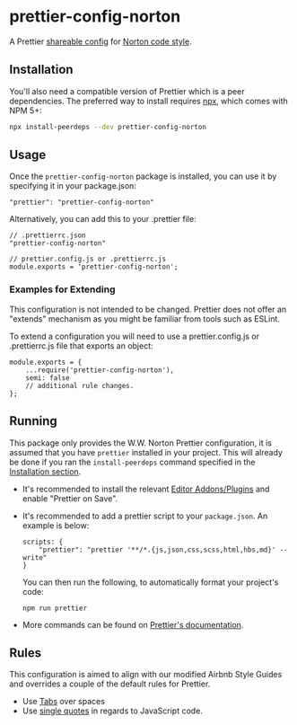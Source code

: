 # prettier-config-norton

A Prettier [shareable config](https://prettier.io/docs/en/configuration.html#sharing-configurations) for [Norton code style](https://gitlab.com/wwnorton/style).

## Installation

You'll also need a compatible version of Prettier which is a peer dependencies. The preferred way to install requires [npx](https://github.com/zkat/npx), which comes with NPM 5+:

```sh
npx install-peerdeps --dev prettier-config-norton
```

## Usage

Once the `prettier-config-norton` package is installed, you can use it by specifying it in your package.json: 

```
"prettier": "prettier-config-norton"
```

Alternatively, you can add this to your .prettier file:

```
// .prettierrc.json
"prettier-config-norton"
```

```
// prettier.config.js or .prettierrc.js
module.exports = 'prettier-config-norton';
```
### Examples for Extending

This configuration is not intended to be changed. Prettier does not offer an "extends" mechanism as you might be familiar from tools such as ESLint.

To extend a configuration you will need to use a prettier.config.js or .prettierrc.js file that exports an object:

```
module.exports = {
	...require('prettier-config-norton'),
	semi: false
	// additional rule changes.
};
```

## Running

This package only provides the W.W. Norton Prettier configuration, it is assumed that you have `prettier` installed in your project.
This will already be done if you ran the `install-peerdeps` command specified in the [Installation section](#installation).

- It's recommended to install the relevant [Editor Addons/Plugins](https://prettier.io/docs/en/editors.html) and enable "Prettier on Save".

- It's recommended to add a prettier script to your `package.json`. An example is below: 

	```
	scripts: {
		"prettier": "prettier '**/*.{js,json,css,scss,html,hbs,md}' --write" 
	}
	```
	You can then run the following, to automatically format your project's code:

	```
	npm run prettier 
	```
- More commands can be found on [Prettier's documentation](https://prettier.io/docs/en/cli.html).

## Rules

This configuration is aimed to align with our modified Airbnb Style Guides and overrides a couple of the default rules for Prettier.

- Use [Tabs](https://prettier.io/docs/en/options.html#tabs) over spaces 
- Use [single quotes](https://prettier.io/docs/en/options.html#quotes) in regards to JavaScript code.
